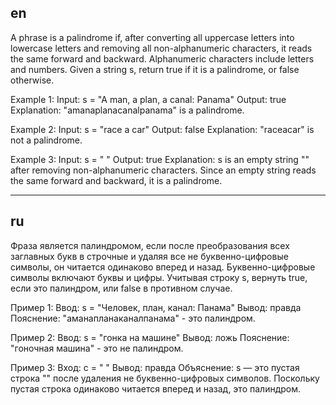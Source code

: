 ## en

A phrase is a palindrome if, after converting all uppercase letters into lowercase letters 
and removing all non-alphanumeric characters, it reads the same forward and backward. 
Alphanumeric characters include letters and numbers.
Given a string s, return true if it is a palindrome, or false otherwise.


Example 1:
Input: s = "A man, a plan, a canal: Panama"
Output: true
Explanation: "amanaplanacanalpanama" is a palindrome.

Example 2:
Input: s = "race a car"
Output: false
Explanation: "raceacar" is not a palindrome.

Example 3:
Input: s = " "
Output: true
Explanation: s is an empty string "" after removing non-alphanumeric characters.
Since an empty string reads the same forward and backward, it is a palindrome.

---

## ru

Фраза является палиндромом, если после преобразования всех заглавных букв в строчные
и удаляя все не буквенно-цифровые символы, он читается одинаково вперед и назад.
Буквенно-цифровые символы включают буквы и цифры.
Учитывая строку s, вернуть true, если это палиндром, или false в противном случае.

Пример 1:
Ввод: s = "Человек, план, канал: Панама"
Вывод: правда
Пояснение: "аманапланаканалпанама" - это палиндром.

Пример 2:
Ввод: s = "гонка на машине"
Вывод: ложь
Пояснение: "гоночная машина" - это не палиндром.

Пример 3:
Вход: с = " "
Вывод: правда
Объяснение: s — это пустая строка "" после удаления не буквенно-цифровых символов.
Поскольку пустая строка одинаково читается вперед и назад, это палиндром.